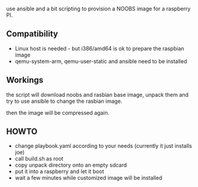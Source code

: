 use ansible and a bit scripting to provision a NOOBS image for a raspberry
PI.

Compatibility
----------------

* Linux host is needed - but i386/amd64 is ok to prepare the raspbian image
* qemu-system-arm, qemu-user-static and ansible need to be installed

Workings
------------

the script will download noobs and rasbian base image, unpack them and try
to use ansible to change the rasbian image.

then the image will be compressed again.

HOWTO
--------

* change playbook.yaml according to your needs (currently it just installs
joe)
* call build.sh as root
* copy unpack directory onto an empty sdcard
* put it into a raspberry and let it boot 
* wait a few minutes while customized image will be installed
